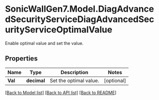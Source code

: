 # SonicWallGen7.Model.DiagAdvancedSecurityServiceDiagAdvancedSecurityServiceOptimalValue
Enable optimal value and set the value.

## Properties

Name | Type | Description | Notes
------------ | ------------- | ------------- | -------------
**Val** | **decimal** | Set the optimal value. | [optional] 

[[Back to Model list]](../README.md#documentation-for-models) [[Back to API list]](../README.md#documentation-for-api-endpoints) [[Back to README]](../README.md)

